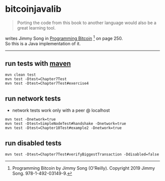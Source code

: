 # bitcoinjavalib

> Porting the code from this book to another language would also be a great learning tool.

writes Jimmy Song in [Programming Bitcoin](https://github.com/jimmysong/programmingbitcoin) [^1] on page 250.<br>
So this is a Java implementation of it.

---
[^1]: Programming Bitcoin by Jimmy Song (O'Reilly). Copyright 2019 Jimmy Song. 978-1-492-03149-9.

## run tests with [maven](https://maven.apache.org/)
```
mvn clean test  
mvn test -Dtest=Chapter7Test
mvn test -Dtest=Chapter7Test#exercise4
```

## run network tests
- network tests work only with a peer @ localhost 
```
mvn test -Dnetwork=true
mvn test -Dtest=SimpleNodeTest#handshake -Dnetwork=true
mvn test -Dtest=Chapter10Test#example2 -Dnetwork=true
```

## run disabled tests
```
mvn test -Dtest=Chapter7Test#verifyBiggestTransaction -Ddisabled=false
```
